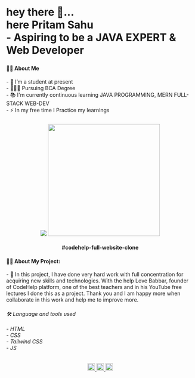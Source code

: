 <h1 align="left">hey there 👋...<br>here Pritam Sahu<br>- Aspiring to be a JAVA EXPERT & Web Developer</h1>

###

<h4 align="left">👩‍💻 About Me</h4>

<p align="left">- 🔭 I’m a student at present<br>- 👨🏻‍🎓 Pursuing BCA Degree<br>- 📚 I'm currently continuous learning JAVA PROGRAMMING, MERN FULL-STACK WEB-DEV<br>- ⚡ In my free time I Practice my learnings</p>

###
<div align="center">
  <img src="https://shivam-khatkale-codehelp-page.netlify.app/img/logo.png" />
  <img height="300" src="https://www.thecodehelp.in/_next/image?url=https:%2F%2Fcdn.thecodehelp.in%2Fbzfszobhjsgbjk2xb2ha_275f4fb989.png&w=3840&q=75"  />
</div>

<h4 align="center">#codehelp-full-website-clone
</h4>
<h4 align="left">👩‍💻 About My Project:</h4>
<p align="left">- 🔭 In this project, I have done very hard work with full concentration for acquiring new skills and technologies.
With the help Love Babbar, founder of CodeHelp platform, one of the best teachers and in his YouTube free lectures I done this as a project. Thank you and I am happy more when collaborate in this work and help me to improve more.</p>
<h6 align="left">🛠 Language and tools used<br><br>- HTML <br>- CSS <br>- Tailwind CSS <br>- JS</h6>

###

<div align="center">
  <a href="https://www.linkedin.com/in/pritam-sahu-532183268/" target="_blank">
    <img src="https://img.shields.io/static/v1?message=LinkedIn&logo=linkedin&label=&color=0077B5&logoColor=white&labelColor=&style=for-the-badge" height="20" alt="linkedin logo"  />
  </a>
  <a href="https://discord.com/channels/@me" target="_blank">
    <img src="https://img.shields.io/static/v1?message=Discord&logo=discord&label=&color=7289DA&logoColor=white&labelColor=&style=for-the-badge" height="20" alt="discord logo"  />
  </a>
  <a href="https://www.instagram.com/pritam.pyare.1999/" target="_blank">
    <img src="https://img.shields.io/static/v1?message=Instagram&logo=instagram&label=&color=E4405F&logoColor=white&labelColor=&style=for-the-badge" height="20" alt="instagram logo"  />
  </a>
</div>

###
